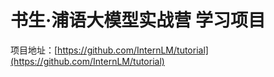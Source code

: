 # 书生·浦语大模型实战营 学习项目
项目地址：[https://github.com/InternLM/tutorial](https://github.com/InternLM/tutorial)
